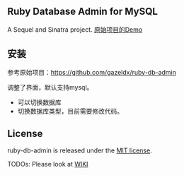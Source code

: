 ## Ruby Database Admin for MySQL
A Sequel and Sinatra project. [原始项目的Demo](http://ruby-db-admin.coding.io/)

## 安装

参考原始项目：https://github.com/gazeldx/ruby-db-admin

调整了界面，默认支持mysql。

- 可以切换数据库
- 切换数据库类型，目前需要修改代码。

## License

ruby-db-admin is released under the [MIT license](http://www.opensource.org/licenses/MIT).

TODOs: Please look at [WIKI](https://github.com/gazeldx/ruby-db-admin/wiki)